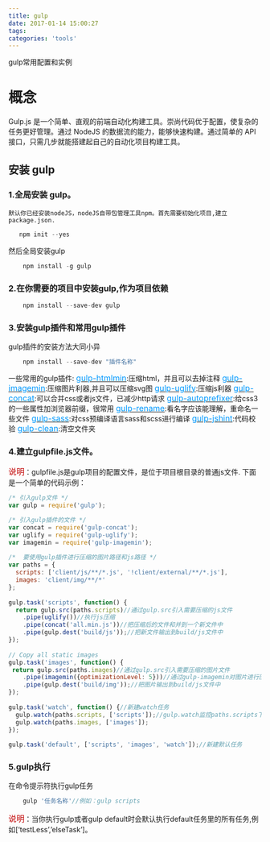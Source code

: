```yaml
---
title: gulp
date: 2017-01-14 15:00:27
tags:
categories: 'tools'
---
```


gulp常用配置和实例
<!-- more -->

概念
============================
Gulp.js 是一个简单、直观的前端自动化构建工具。崇尚代码优于配置，使复杂的任务更好管理。通过 NodeJS 的数据流的能力，能够快速构建。通过简单的 API 接口，只需几步就能搭建起自己的自动化项目构建工具。

## 安装 gulp

### 1.全局安装 gulp。
    默认你已经安装nodeJS，nodeJS自带包管理工具npm。首先需要初始化项目,建立package.json.
 ```js
    npm init --yes
 ```
   然后全局安装gulp
```js
    npm install -g gulp
```
### 2.在你需要的项目中安装gulp,作为项目依赖
```js
    npm install --save-dev gulp
```
### 3.安装gulp插件和常用gulp插件
gulp插件的安装方法大同小异
```js
    npm install --save-dev "插件名称"
```
一些常用的gulp插件:
[<font color=#0099ff size=3>gulp-htmlmin</font>](https://www.npmjs.com/package/gulp-htmlmin):压缩html，并且可以去掉注释
[<font color=#0099ff size=3>gulp-imagemin</font>](https://www.npmjs.com/package/gulp-imagemin):压缩图片利器,并且可以压缩svg图
[<font color=#0099ff size=3>gulp-uglify</font>](https://www.npmjs.com/package/gulp-uglify):压缩js利器
[<font color=#0099ff size=3>gulp-concat</font>](https://www.npmjs.com/package/gulp-concat):可以合并css或者js文件，已减少http请求
[<font color=#0099ff size=3>gulp-autoprefixer</font>](https://www.npmjs.com/package/gulp-autoprefixer):给css3的一些属性加浏览器前缀，很常用
[<font color=#0099ff size=3>gulp-rename</font>](https://www.npmjs.com/package/gulp-rename):看名字应该能理解，重命名一些文件
[<font color=#0099ff size=3>gulp-sass</font>](https://www.npmjs.com/package/gulp-sass):对css预编译语言sass和scss进行编译
[<font color=#0099ff size=3>gulp-jshint</font>](https://www.npmjs.com/package/gulp-jshint):代码校验
[<font color=#0099ff size=3>gulp-clean</font>](https://www.npmjs.com/package/gulp-clean):清空文件夹
### 4.建立gulpfile.js文件。
<font color=#c10000 size=3>说明</font>：gulpfile.js是gulp项目的配置文件，是位于项目根目录的普通js文件.
下面是一个简单的代码示例：
```js
/* 引入gulp文件 */
var gulp = require('gulp');

/* 引入gulp插件的文件 */ 
var concat = require('gulp-concat');
var uglify = require('gulp-uglify');
var imagemin = require('gulp-imagemin');
 
/*  要使用gulp插件进行压缩的图片路径和js路径 */
var paths = {
  scripts: ['client/js/**/*.js', '!client/external/**/*.js'],
  images: 'client/img/**/*'
};
 
gulp.task('scripts', function() {
  return gulp.src(paths.scripts)//通过gulp.src引入需要压缩的js文件
    .pipe(uglify())//执行js压缩
    .pipe(concat('all.min.js'))//把压缩后的文件和并到一个新文件中
    .pipe(gulp.dest('build/js'));//把新文件输出到build/js文件中
});
 
// Copy all static images
gulp.task('images', function() {
 return gulp.src(paths.images)//通过gulp.src引入需要压缩的图片文件
    .pipe(imagemin({optimizationLevel: 5}))//通过gulp-imagemin对图片进行压缩,optimizationLevel控制压缩大小,数字越小,图片大小越小.
    .pipe(gulp.dest('build/img'));//把图片输出到build/js文件中
});
 
gulp.task('watch', function() {//新建watch任务
  gulp.watch(paths.scripts, ['scripts']);//gulp.watch监控paths.scripts下的js文件，如果有改变，则执行'scripts'任务
  gulp.watch(paths.images, ['images']);
});
 
gulp.task('default', ['scripts', 'images', 'watch']);//新建默认任务
```
### 5.gulp执行

在命令提示符执行gulp任务
```js
    gulp '任务名称'//例如：gulp scripts
```
<font color=#c10000 size=3>说明</font>：当你执行gulp或者gulp default时会默认执行default任务里的所有任务,例如[‘testLess’,’elseTask’]。